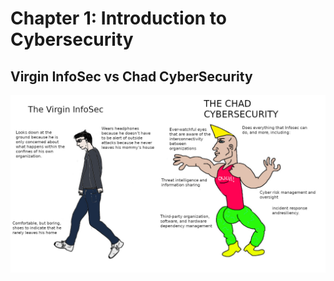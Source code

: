 # Chapter 1: Introduction to Cybersecurity

## Virgin InfoSec vs Chad CyberSecurity

![infosecvscyber](./images/ch1/infosecvscybersec.jpg)
